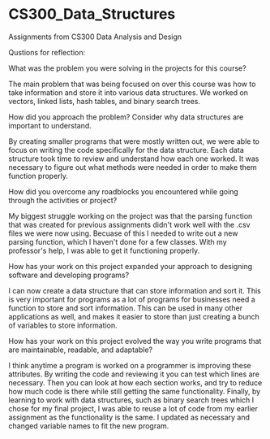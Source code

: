 # CS300_Data_Structures
Assignments from CS300 Data Analysis and Design

Qustions for reflection:

What was the problem you were solving in the projects for this course?

The main problem that was being focused on over this course was how to take information and store it into various data structures. We worked on vectors, linked lists, hash tables, and binary search trees.

How did you approach the problem? Consider why data structures are important to understand.

By creating smaller programs that were mostly written out, we were able to focus on writing the code specifically for the data structure. Each data structure took time to review and understand how each one worked. It was necessary to figure out what methods were needed in order to make them function properly.

How did you overcome any roadblocks you encountered while going through the activities or project?

My biggest struggle working on the project was that the parsing function that was created for previous assignments didn't work well with the .csv files we were now using. Becuase of this I needed to write out a new parsing function, which I haven't done for a few classes. With my professor's help, I was able to get it functioning properly.

How has your work on this project expanded your approach to designing software and developing programs?

I can now create a data structure that can store information and sort it. This is very important for programs as a lot of programs for businesses need a function to store and sort information. This can be used in many other applications as well, and makes it easier to store than just creating a bunch of variables to store information.

How has your work on this project evolved the way you write programs that are maintainable, readable, and adaptable?

I think anytime a program is worked on a programmer is improving these attributes. By writing the code and reviewing it you can test which lines are necessary. Then you can look at how each section works, and try to reduce how much code is there while still getting the same functionality. Finally, by learning to work with data structures, such as binary search trees which I chose for my final project, I was able to reuse a lot of code from my earlier assignment as the functionality is the same. I updated as necessary and changed variable names to fit the new program.
